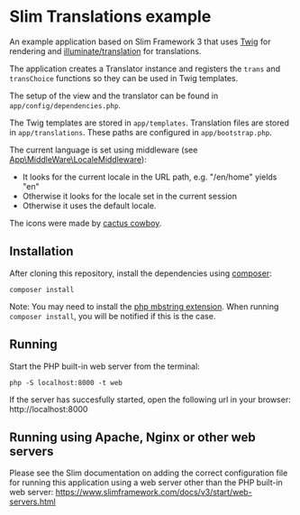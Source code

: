 Slim Translations example
===

An example application based on Slim Framework 3 that uses [Twig](http://twig.sensiolabs.org/) for rendering and
[illuminate/translation](https://github.com/illuminate/translation) for translations.

The application creates a Translator instance and registers the `trans` and `transChoice` functions so they can
be used in Twig templates.

The setup of the view and the translator can be found in `app/config/dependencies.php`.

The Twig templates are stored in `app/templates`. Translation files are stored in `app/translations`. These paths are configured in `app/bootstrap.php`.

The current language is set using middleware (see [App\MiddleWare\LocaleMiddleware](./src/Middleware/LocaleMiddleware.php)):

* It looks for the current locale in the URL path, e.g. "/en/home" yields "en"
* Otherwise it looks for the locale set in the current session
* Otherwise it uses the default locale.

The icons were made by [cactus cowboy](https://openclipart.org/user-detail/cactus%20cowboy).

Installation
---

After cloning this repository, install the dependencies using [composer](https://getcomposer.org/):

    composer install

Note: You may need to install the [php mbstring extension](http://php.net/mbstring). When running `composer install`, you will be notified if this is the case.

Running
---

Start the PHP built-in web server from the terminal:

    php -S localhost:8000 -t web

If the server has succesfully started, open the following url in your browser: http://localhost:8000

Running using Apache, Nginx or other web servers
---

Please see the Slim documentation on adding the correct configuration file for running this application using a web server other than the PHP built-in web server: https://www.slimframework.com/docs/v3/start/web-servers.html 
